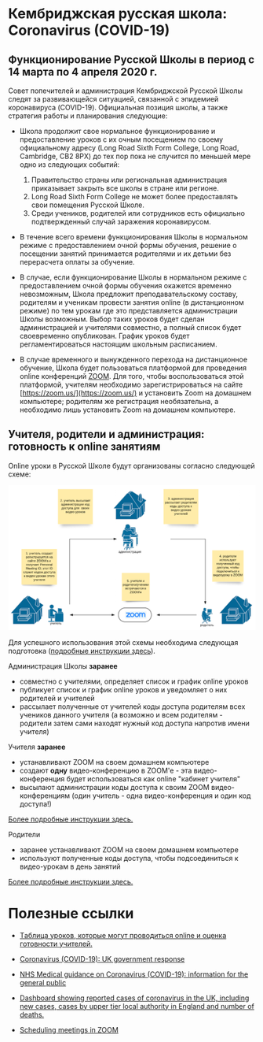 # Кембриджская русская школа: Coronavirus (COVID-19)

<!--
## Краткий обзор ситуации (21:23, 13 марта 2020)
Кембриджская русская школа это школа выходного дня. Обучение в Школе происходит по субботам и предполагает посещение занятий в школе (форма обучения очная). Школа посещается взрослыми и детьми.

12 марта 2020 Всемирная Организация Здравоохранения объявила эпидемию коронавируса (COVID-19) глобальной пандемией. Ситуация в различных странах меняется непрерывно и меры принимаемые правительствами, органами самоуправления и здравоохранения неодинаковы. В настоящее время, Британское правительство не считает эффективным прекращение занятий в учебных заведениях страны (включая детские школы) и их закрытие, при этом не исключает, что такая мера может быть применена в последующие недели и/или месяцы. Некоторые университеты принимают решение о временном переходе на дистанционную форму обучения, но делают это автономно.
-->

## Функционирование Русской Школы в период с 14 марта по 4 апреля 2020 г.
Совет попечителей и администрация Кембриджской Русской Школы следят за развивающейся ситуацией, связанной с эпидемией коронавируса (COVID-19). Официальная позиция школы, а также стратегия работы и планирования следующие: 

* Школа продолжит свое нормальное функционирование и предоставление уроков с их очным посещением по своему официальному адресу (Long Road Sixth Form College, Long Road, Cambridge, CB2 8PX) до тех пор пока не случится по меньшей мере одно из следующих событий:

  1. Правительство страны или региональная администрация приказывает закрыть все школы в стране или регионе.
  2. Long Road Sixth Form College не может более предоставлять свои помещения Русской Школе.
  3. Среди учеников, родителей или сотрудников есть официально подтвержденный случай заражения коронавирусом.

* В течение всего времени функционирования Школы в нормальном режиме с предоставлением очной формы обучения, решение о посещении занятий принимается родителями и их детьми без перерасчета оплаты за обучение.

* В случае, если функционирование Школы в нормальном режиме с предоставлением очной формы обучения окажется временно невозможным, Школа предложит преподавательскому составу, родителям и ученикам провести занятия online (в дистанционном режиме) по тем урокам где это представляется администрации Школы возможным. Выбор таких уроков будет сделан администрацией и учителями совместно, а полный список будет своевременно опубликован. График уроков будет регламентироваться настоящим школьным расписанием. 

 * В случае временного и вынужденного перехода на дистанционное обучение, Школа будет пользоваться платформой для проведения online конференций [ZOOM](https://zoom.us/). Для того, чтобы воспользоваться этой платформой, учителям необходимо зарегистрироваться на сайте [https://zoom.us/](https://zoom.us/) и установить Zoom на домашнем компьютере; родителям же регистрация необязательна, а необходимо лишь установить Zoom на домашнем компьютере.
 
## Учителя, родители и администрация: готовность к online занятиям

Online уроки в Русской Школе будут организованы согласно следующей схеме:

![alt text](figures/distance-education-structure.png)

Для успешного использования этой схемы необходима следующая подготовка ([подробные инструкции здесь](zoom-edmodo-instructions.md)).

Администрация Школы **заранее**

* совместно с учителями, определяет список и график online уроков
* публикует список и график online уроков и уведомляет о них родителей и учителей 
* рассылает полученные от учителей коды доступа родителям всех учеников данного учителя (а возможно и всем родителям - родители затем сами находят нужный код доступа напротив имени учителя)

Учителя **заранее**

* устанавливают ZOOM на своем домашнем компьютере
* создают **одну** видео-конференцию в ZOOM'e - эта видео-конференция будет использоваться как online "кабинет учителя"
* высылают администрации коды доступа к своим ZOOM видео-конференциям (один учитель - одна видео-конференция и один код доступа!)

[Более подробные инструкции здесь.](zoom-edmodo-instructions.md)

Родители

 * заранее устанавливают ZOOM на своем домашнем компьютере
 * используют полученные коды доступа, чтобы подсоединиться к видео-урокам в день занятий

[Более подробные инструкции здесь.](zoom-edmodo-instructions.md)

# Полезные ссылки

* [Tаблица уроков, которые могут проводиться online и оценка готовности учителей.](https://docs.google.com/spreadsheets/d/1nRFMS145sagJ6BqQtX3eFuEH3QcsadTruQc9sQUIZWg/edit?usp=sharing)

* [Coronavirus (COVID-19): UK government response](https://www.gov.uk/government/topical-events/coronavirus-covid-19-uk-government-response)

* [NHS Medical guidance on Coronavirus (COVID-19): information for the general public](https://www.nhs.uk/conditions/coronavirus-covid-19/)

* [Dashboard showing reported cases of coronavirus in the UK, including new cases, cases by upper tier local authority in England and number of deaths.](https://www.gov.uk/government/publications/covid-19-track-coronavirus-cases)

* [Scheduling meetings in ZOOM](https://support.zoom.us/hc/en-us/articles/201362413-Scheduling-meetings)